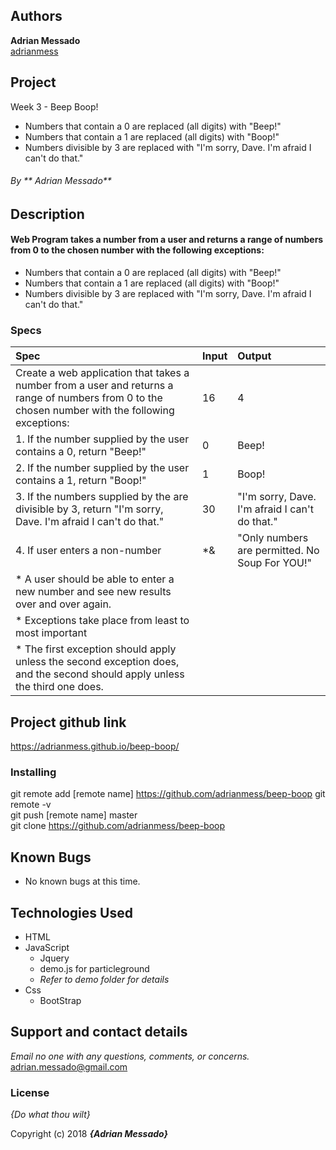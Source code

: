 ## Authors
 **Adrian Messado**  
[adrianmess](https://github.com/adrianmess)

## Project
Week 3 - Beep Boop!

* Numbers that contain a 0 are replaced (all digits) with "Beep!"
* Numbers that contain a 1 are replaced (all digits) with "Boop!"
* Numbers divisible by 3 are replaced with "I'm sorry, Dave. I'm afraid I can't do that."

###### By ** Adrian Messado**

## Description
#### Web Program takes a number from a user and returns a range of numbers from 0 to the chosen number with the following exceptions:

* Numbers that contain a 0 are replaced (all digits) with "Beep!"
* Numbers that contain a 1 are replaced (all digits) with "Boop!"
* Numbers divisible by 3 are replaced with "I'm sorry, Dave. I'm afraid I can't do that."

### Specs
| Spec | Input | Output |
| :-------------     | :------------- | :------------- |
| Create a web application that takes a number from a user and returns a range of numbers from 0 to the chosen number with the following exceptions:  | 16 | 4
| 1. If the number supplied by the user contains a 0, return "Beep!" | 0 | Beep!
| 2. If the number supplied by the user contains a 1, return "Boop!" | 1 | Boop!
| 3. If the numbers supplied by the are divisible by 3, return "I'm sorry, Dave. I'm afraid I can't do that." | 30 | "I'm sorry, Dave. I'm afraid I can't do that."
| 4. If user enters a non-number | *& | "Only numbers are permitted. No Soup For YOU!"
| * A user should be able to enter a new number and see new results over and over again.
| * Exceptions take place from least to most important
| * The first exception should apply unless the second exception does, and the second should apply unless the third one does.

## Project github link
https://adrianmess.github.io/beep-boop/

### Installing

git remote add [remote name] https://github.com/adrianmess/beep-boop
git remote -v  
git push [remote name] master  
git clone https://github.com/adrianmess/beep-boop




## Known Bugs
* No known bugs at this time.

## Technologies Used
* HTML
* JavaScript
  * Jquery
  * demo.js for particleground
  * *Refer to demo folder for details*
* Css
  * BootStrap


## Support and contact details

_Email no one with any questions, comments, or concerns._
[adrian.messado@gmail.com](adrian.messado@gmail.com)

### License

*{Do what thou wilt}*

Copyright (c) 2018 **_{Adrian Messado}_**
